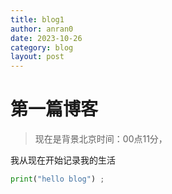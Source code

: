 ```yaml
---
title: blog1
author: anran0
date: 2023-10-26
category: blog
layout: post
---
```


# 第一篇博客

> 现在是背景北京时间：00点11分，

我从现在开始记录我的生活

```python
print("hello blog") ;
```